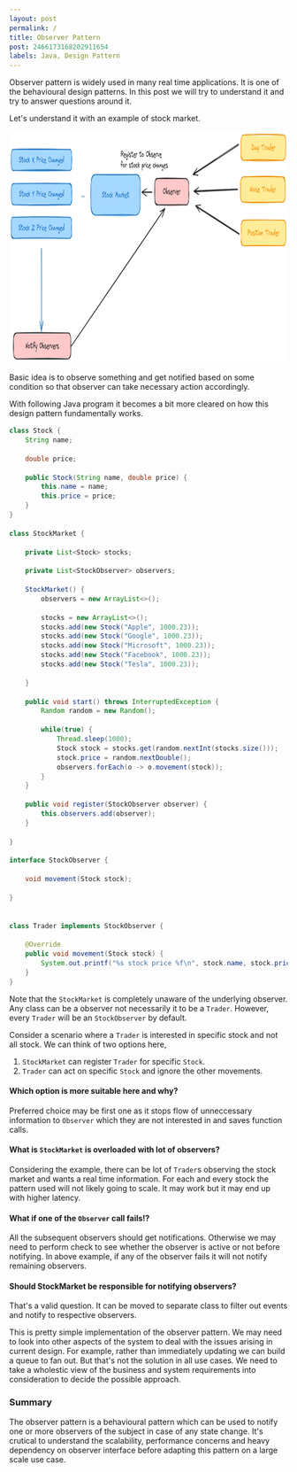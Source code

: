 ```yaml
---
layout: post
permalink: /
title: Observer Pattern
post: 2466173168202911654
labels: Java, Design Pattern
---
```


Observer pattern is widely used in many real time applications. It is one of the behavioural design patterns. In this post we will try to understand it and try to answer questions around it.

Let's understand it with an example of stock market.

<img src="./imgs/image%20copy.png" height="420px" width="820px" />

Basic idea is to observe something and get notified based on some condition so that observer can take necessary action accordingly.

With following Java program it becomes a bit more cleared on how this design pattern fundamentally works.

```java
class Stock {
    String name;

    double price;

    public Stock(String name, double price) {
        this.name = name;
        this.price = price;
    }
}

class StockMarket {

    private List<Stock> stocks;

    private List<StockObserver> observers;

    StockMarket() {
        observers = new ArrayList<>();

        stocks = new ArrayList<>();
        stocks.add(new Stock("Apple", 1000.23));
        stocks.add(new Stock("Google", 1000.23));
        stocks.add(new Stock("Microsoft", 1000.23));
        stocks.add(new Stock("Facebook", 1000.23));
        stocks.add(new Stock("Tesla", 1000.23));

    }

    public void start() throws InterruptedException {
        Random random = new Random();

        while(true) {
            Thread.sleep(1000);
            Stock stock = stocks.get(random.nextInt(stocks.size()));
            stock.price = random.nextDouble();
            observers.forEach(o -> o.movement(stock));
        }
    }

    public void register(StockObserver observer) {
        this.observers.add(observer);
    }

}

interface StockObserver {

    void movement(Stock stock);

}


class Trader implements StockObserver {

    @Override
    public void movement(Stock stock) {
        System.out.printf("%s stock price %f\n", stock.name, stock.price);
    }
}
```

Note that the `StockMarket` is completely unaware of the underlying observer. Any class can be a observer not necessarily it to be a `Trader`. However, every `Trader` will be an `StockObserver` by default. 

Consider a scenario where a `Trader` is interested in specific stock and not all stock. We can think of two options here,
1. `StockMarket` can register `Trader` for specific `Stock`.
2. `Trader` can act on specific `Stock` and ignore the other movements.

#### Which option is more suitable here and why?
Preferred choice may be first one as it stops flow of unneccessary information to `Observer` which they are not interested in and saves function calls.

#### What is `StockMarket` is overloaded with lot of observers?
Considering the example, there can be lot of `Trader`s observing the stock market and wants a real time information. For each and every stock the pattern used will not likely going to scale. It may work but it may end up with higher latency.

#### What if one of the `Observer` call fails!?
All the subsequent observers should get notifications. Otherwise we may need to perform check to see whether the observer is active or not before notifying. In above example, if any of the observer fails it will not notify remaining observers.

#### Should StockMarket be responsible for notifying observers?
That's a valid question. It can be moved to separate class to filter out events and notify to respective observers.

This is pretty simple implementation of the observer pattern. We may need to look into other aspects of the system to deal with the issues arising in current design. For example, rather than immediately updating we can build a queue to fan out. But that's not the solution in all use cases. We need to take a wholestic view of the business and system requirements into consideration to decide the possible approach.

### Summary
The observer pattern is a behavioural pattern which can be used to notify one or more observers of the subject in case of any state change. It's crutical to understand the scalability, performance concerns and heavy dependency on observer interface before adapting this pattern on a large scale use case.